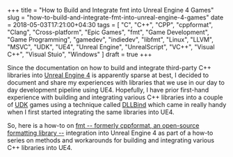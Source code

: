 +++
title = "How to Build and Integrate fmt into Unreal Engine 4 Games"
slug = "how-to-build-and-integrate-fmt-into-unreal-engine-4-games"
date = 2018-05-03T17:21:00+04:30
tags = [ "C", "C++", "CPP", "cppformat", "Clang", "Cross-platform", "Epic Games", "fmt", "Game Development", "Game Programming", "gamedev", "indiedev", "libfmt", "Linux", "LLVM", "MSVC", "UDK", "UE4", "Unreal Engine", "UnrealScript", "VC++", "Visual C++", "Visual Stuio", "Windows" ]
draft = true
+++

Since the documentation on how to build and integrate third-party C++ libraries into [Unreal Engine 4](https://www.unrealengine.com/) is apparently sparse at best, I decided to document and share my experiences with libraries that we use in our day to day development pipeline using UE4. Hopefully, I have prior first-hand experience with building and integrating various C++ libraries into a couple of [UDK](https://www.unrealengine.com/en-US/previous-versions) games using a technique called [DLLBind](https://api.unrealengine.com/udk/Three/DLLBind.html) which came in really handy when I first started integrating the same libraries into UE4.

So, here is a how-to on [fmt -- formerly cppformat, an open-source formatting library --](http://fmtlib.net/) integration into Unreal Engine 4 as part of a how-to series on methods and workarounds for building and integrating various C++ libraries into UE4.

<!--more-->
